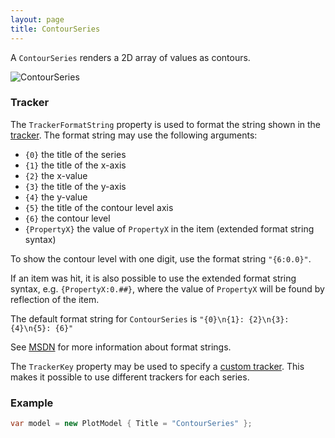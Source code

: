 ```yaml
---
layout: page
title: ContourSeries
---
```


A `ContourSeries` renders a 2D array of values as contours.

![ContourSeries](/public/images/documentation/series/ScatterSeries.png)


### Tracker

The `TrackerFormatString` property is used to format the string shown in the [tracker](../tracker). The format string may use the following arguments:

- `{0}` the title of the series
- `{1}` the title of the x-axis
- `{2}` the x-value
- `{3}` the title of the y-axis
- `{4}` the y-value
- `{5}` the title of the contour level axis
- `{6}` the contour level
- `{PropertyX}` the value of `PropertyX` in the item (extended format string syntax)

To show the contour level with one digit, use the format string `"{6:0.0}"`.

If an item was hit, it is also possible to use the extended format string syntax, e.g. `{PropertyX:0.##}`, where the value of `PropertyX` will be found by reflection of the item.

The default format string for `ContourSeries` is `"{0}\n{1}: {2}\n{3}: {4}\n{5}: {6}"`

See [MSDN](http://msdn.microsoft.com/en-us/library/system.string.format(v=vs.110).aspx) for more information about format strings.

The `TrackerKey` property may be used to specify a [custom tracker](../tracker). This makes it possible to use different trackers for each series.


### Example

``` csharp
var model = new PlotModel { Title = "ContourSeries" };
```
